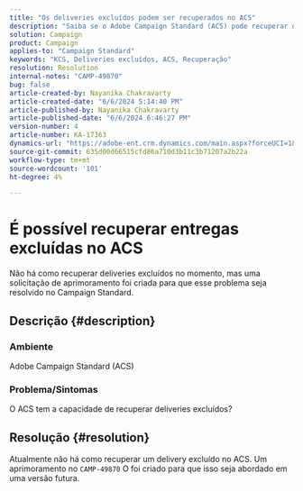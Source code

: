 ```yaml
---
title: "Os deliveries excluídos podem ser recuperados no ACS"
description: "Saiba se o Adobe Campaign Standard (ACS) pode recuperar deliveries excluídos."
solution: Campaign
product: Campaign
applies-to: "Campaign Standard"
keywords: "KCS, Deliveries excluídos, ACS, Recuperação"
resolution: Resolution
internal-notes: "CAMP-49870"
bug: false
article-created-by: Nayanika Chakravarty
article-created-date: "6/6/2024 5:14:40 PM"
article-published-by: Nayanika Chakravarty
article-published-date: "6/6/2024 6:46:27 PM"
version-number: 4
article-number: KA-17363
dynamics-url: "https://adobe-ent.crm.dynamics.com/main.aspx?forceUCI=1&pagetype=entityrecord&etn=knowledgearticle&id=a278f240-2824-ef11-840a-00224809adb3"
source-git-commit: 635d00d66515cfd86a710d3b11c3b71207a2b22a
workflow-type: tm+mt
source-wordcount: '101'
ht-degree: 4%

---
```


# É possível recuperar entregas excluídas no ACS


Não há como recuperar deliveries excluídos no momento, mas uma solicitação de aprimoramento foi criada para que esse problema seja resolvido no Campaign Standard.

## Descrição {#description}


### <b>Ambiente</b>

Adobe Campaign Standard (ACS)

### <b>Problema/Sintomas</b>

O ACS tem a capacidade de recuperar deliveries excluídos?


## Resolução {#resolution}


Atualmente não há como recuperar um delivery excluído no ACS. Um aprimoramento no `CAMP-49870` O foi criado para que isso seja abordado em uma versão futura.

